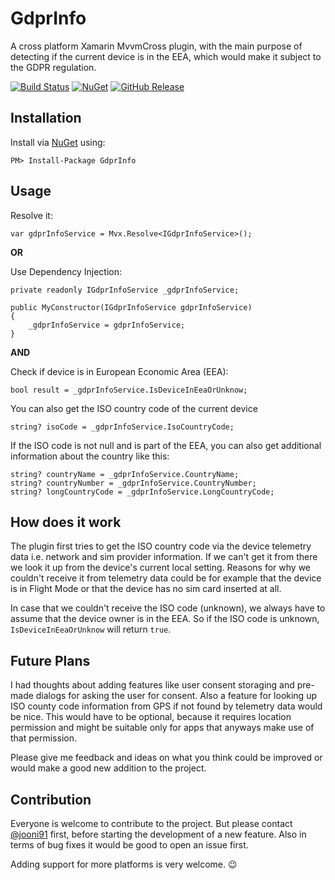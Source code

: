# GdprInfo

A cross platform Xamarin MvvmCross plugin, with the main purpose of detecting if the current device is in the EEA, which would make it subject to the GDPR regulation. 

[![Build Status](https://dev.azure.com/griesingersoftware/GDPRInfo%20Plugin/_apis/build/status/GdprInfo%20CI%20Pipeline?branchName=master)](https://dev.azure.com/griesingersoftware/GDPRInfo%20Plugin/_build/latest?definitionId=11&branchName=master)
[![NuGet](https://badgen.net/nuget/v/GdprInfo)](https://www.nuget.org/packages/GdprInfo)
[![GitHub Release](https://badgen.net/github/release/griesoft/gdprinfo)](https://github.com/griesoft/gdprinfo/releases)

## Installation

Install via [NuGet](https://www.nuget.org/packages/GdprInfo/) using:

``PM> Install-Package GdprInfo``

## Usage

Resolve it:

``var gdprInfoService = Mvx.Resolve<IGdprInfoService>();``

**OR**

Use Dependency Injection:

```
private readonly IGdprInfoService _gdprInfoService;

public MyConstructor(IGdprInfoService gdprInfoService)
{
    _gdprInfoService = gdprInfoService;
}
```

**AND**

Check if device is in European Economic Area (EEA):

```
bool result = _gdprInfoService.IsDeviceInEeaOrUnknow;
```

You can also get the ISO country code of the current device
```
string? isoCode = _gdprInfoService.IsoCountryCode;
```
If the ISO code is not null and is part of the EEA, you can also get additional information about the country like this:
```
string? countryName = _gdprInfoService.CountryName;
string? countryNumber = _gdprInfoService.CountryNumber;
string? longCountryCode = _gdprInfoService.LongCountryCode;
```

## How does it work

The plugin first tries to get the ISO country code via the device telemetry data i.e. network and sim provider information. If we can't get it from there we look it up from the device's current local setting. Reasons for why we couldn't receive it from telemetry data could be for example that the device is in Flight Mode or that the device has no sim card inserted at all.

In case that we couldn't receive the ISO code (unknown), we always have to assume that the device owner is in the EEA. So if the ISO code is unknown, ``IsDeviceInEeaOrUnknow`` will return ``true``.

## Future Plans

I had thoughts about adding features like user consent storaging and pre-made dialogs for asking the user for consent. 
Also a feature for looking up ISO county code information from GPS if not found by telemetry data would be nice. This would have to be optional, because it requires location permission and might be suitable only for apps that anyways make use of that permission.

Please give me feedback and ideas on what you think could be improved or would make a good new addition to the project.

## Contribution

Everyone is welcome to contribute to the project. But please contact [@jooni91](https://github.com/jooni91) first, before starting the development of a new feature. Also in terms of bug fixes it would be good to open an issue first.

Adding support for more platforms is very welcome. :wink:
